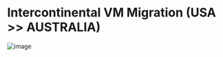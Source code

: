 # Intercontinental VM Migration (USA >> AUSTRALIA) 


![image](https://user-images.githubusercontent.com/88970736/131009886-8266181a-2aad-49b8-ab6e-e68a5c3c5079.png)

